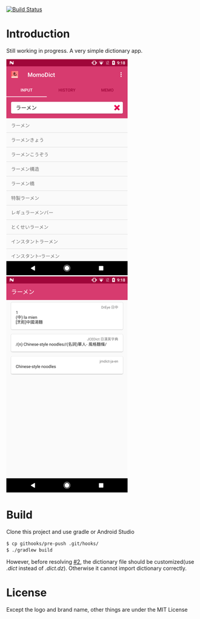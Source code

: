 [![Build Status](https://travis-ci.org/walkingice/MomoDict.svg?branch=master)](https://travis-ci.org/walkingice/MomoDict)

# Introduction

Still working in progress. A very simple dictionary app.

![screenshot01](./assets/screenshot_01.png)
![screenshot02](./assets/screenshot_02.png)

# Build

Clone this project and use gradle or Android Studio

```bash
$ cp githooks/pre-push .git/hooks/
$ ./gradlew build
```

However, before resolving [#2](../../issues/2), the dictionary file should be customized(use *.dict* instead of *.dict.dz*). Otherwise it cannot import dictionary correctly.

# License

Except the logo and brand name, other things are under the MIT License

